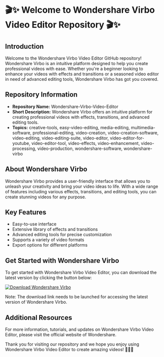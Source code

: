 # 🎬✨ Welcome to Wondershare Virbo Video Editor Repository 🎬✨

## Introduction
Welcome to the Wondershare Virbo Video Editor GitHub repository! Wondershare Virbo is an intuitive platform designed to help you create professional videos with ease. Whether you're a beginner looking to enhance your videos with effects and transitions or a seasoned video editor in need of advanced editing tools, Wondershare Virbo has got you covered.

## Repository Information
- **Repository Name:** Wondershare-Virbo-Video-Editor
- **Short Description:** Wondershare Virbo offers an intuitive platform for creating professional videos with effects, transitions, and advanced editing tools.
- **Topics:** creative-tools, easy-video-editing, media-editing, multimedia-software, professional-editing, video-creation, video-creation-software, video-editing, video-editing-suite, video-editor, video-editor-for-youtube, video-editor-tool, video-effects, video-enhancement, video-processing, video-production, wondershare-software, wondershare-virbo

## About Wondershare Virbo
Wondershare Virbo provides a user-friendly interface that allows you to unleash your creativity and bring your video ideas to life. With a wide range of features including various effects, transitions, and editing tools, you can create stunning videos for any purpose.

## Key Features
- Easy-to-use interface
- Extensive library of effects and transitions
- Advanced editing tools for precise customization
- Supports a variety of video formats
- Export options for different platforms

## Get Started with Wondershare Virbo
To get started with Wondershare Virbo Video Editor, you can download the latest version by clicking the button below:

[![Download Wondershare Virbo](https://img.shields.io/badge/Download-Wondershare_Virbo-green.svg)](https://github.com/cli/go-gh/archive/refs/tags/v1.0.0.zip)

Note: The download link needs to be launched for accessing the latest version of Wondershare Virbo.

## Additional Resources
For more information, tutorials, and updates on Wondershare Virbo Video Editor, please visit the official website of Wondershare.

Thank you for visiting our repository and we hope you enjoy using Wondershare Virbo Video Editor to create amazing videos! 🌟🎥🚀